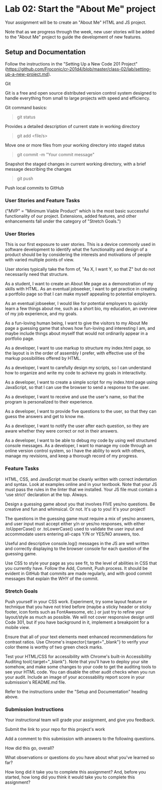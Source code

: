 # Lab 02: Start the "About Me" project

Your assignment will be to create an "About Me" HTML and JS project.

Note that as we progress through the week, new user stories will be added to the "About Me" project to guide the development of new features.

## Setup and Documentation

Follow the instructions in the "Setting Up a New Code 201 Project"(https://github.com/Froconic/cr-201d4/blob/master/class-02/lab/setting-up-a-new-project.md).

Git

Git is a free and open source distributed version control system designed to handle everything from small to large projects with speed and efficiency.

Git command basics:

>git status

Provides a detailed description of current state in working directory

>git add <file/s>

Move one or more files from your working directory into staged status

>git commit -m "Your commit message"

Snapshot the staged changes in current working directory, with a brief message describing the changes

>git push <destination> <branch>

Push local commits to GitHub

### User Stories and Feature Tasks

("MVP" = "Minimum Viable Product" which is the most basic successful functionality of our project. Extensions, added features, and other enhancements fall under the category of "Stretch Goals.")

### User Stories
This is our first exposure to user stories. This is a device commonly used in software development to identify what the functionality and design of a product should be by considering the interests and motivations of people with varied multiple points of view.

User stories typically take the form of, "As X, I want Y, so that Z" but do not necessarily need that structure.

As a student, I want to create an About Me page as a demonstration of my skills with HTML.
As an eventual jobseeker, I want to get practice in creating a portfolio page so that I can make myself appealing to potential employers.

As an eventual jobseeker, I would like for potential employers to quickly learn a few things about me, such as a short bio, my education, an overview of my job experience, and my goals.

As a fun-loving human being, I want to give the visitors to my About Me page a guessing game that shows how fun-loving and interesting I am, and maybe include things about myself that would not ordinarily appear in a portfolio page.

As a developer, I want to use markup to structure my index.html page, so the layout is in the order of assembly I prefer, with effective use of the markup possibilities offered by HTML.

As a developer, I want to carefully design my scripts, so I can understand how to organize and write my code to achieve my goals in interactivity.

As a developer, I want to create a simple script for my index.html page using JavaScript, so that I can use the browser to send a response to the user.

As a developer, I want to receive and use the user's name, so that the program is personalized to their experience.

As a developer, I want to provide five questions to the user, so that they can guess the answers and get to know me.

As a developer, I want to notify the user after each question, so they are aware whether they were correct or not in their answers.

As a developer, I want to be able to debug my code by using well structured console messages.
As a developer, I want to manage my code through an online version control system, so I have the ability to work with others, manage my revisions, and keep a thorough record of my progress.

### Feature Tasks

HTML, CSS, and JavaScript must be cleanly written with correct indentation and syntax. Look at examples online and in your textbook. Note that your JS must pass the rules in the linter that we installed.
Your JS file must contain a 'use strict' declaration at the top. Always.

Design a guessing game about you that involves FIVE yes/no questions. Be creative and fun and whimsical. Or not. It's up to you! It's your project!

The questions in the guessing game must require a mix of yes/no answers, and user input must accept either y/n or yes/no responses, with either .toUpperCase() or .toLowerCase() used to validate the user input and accommodate users entering all-caps Y/N or YES/NO answers, too.

Useful and descriptive console.log() messages in the JS are well written and correctly displaying to the browser console for each question of the guessing game.

Use CSS to style your page as you see fit, to the level of abilities in CSS that you currently have.
Follow the Add, Commit, Push process. It should be evident in GitHub that commits are made regularly, and with good commit messages that explain the WHY of the commit.

### Stretch Goals

Push yourself in your CSS work. Experiment, try some layout feature or technique that you have not tried before (maybe a sticky header or sticky footer, icon fonts such as FontAwesome, etc.) or just try to refine your layout/style as much as possible. We will not cover responsive design until Code 301, but if you have background in it, implement a breakpoint for a mobile view.

Ensure that all of your text elements meet enhanced recommendations for contrast ratios. Use Chrome's inspector{:target="_blank"} to verify your color theme is worthy of two green check marks.

Test your HTML/CSS for accessibility with Chrome's built-in Accessibility Auditing tool{:target="_blank"}. Note that you'll have to deploy your site somehow, and make some changes to your code to get the auditing tools to see your HTML code. You can disable the other audit checks when you run your audit. Include an image of your accessability report score in your submission's README.md file.

Refer to the instructions under the "Setup and Documentation" heading above.

### Submission Instructions

Your instructional team will grade your assignment, and give you feedback.

Submit the link to your repo for this project's work

Add a comment to this submission with answers to the following questions.

How did this go, overall?

What observations or questions do you have about what you've learned so far?

How long did it take you to complete this assignment? And, before you started, how long did you think it would take you to complete this assignment?
